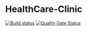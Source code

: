 # HealthCare-Clinic

[![Build status](https://dev.azure.com/igorroncevic/psw-healthcare-clinic/_apis/build/status/psw-healthcare-clinic-ASP.NET%20Core-CI)](https://dev.azure.com/igorroncevic/psw-healthcare-clinic/_build/latest?definitionId=2)
[![Quality Gate Status](https://sonarcloud.io/api/project_badges/measure?project=PSW-2020-ORG5_HealthCare-Clinic&metric=alert_status)](https://sonarcloud.io/dashboard?id=PSW-2020-ORG5_HealthCare-Clinic)
